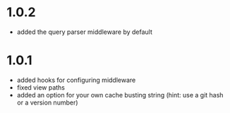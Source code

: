 # 1.0.2

* added the query parser middleware by default

# 1.0.1

* added hooks for configuring middleware
* fixed view paths
* added an option for your own cache busting string (hint: use a git hash or a version number)